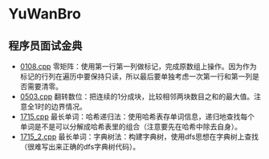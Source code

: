 # YuWanBro
## 程序员面试金典
- [0108.cpp](https://github.com/Galaxy-sz/YuWanBro/blob/yxy/cxymsjd/0108.cpp)
零矩阵：使用第一行第一列做标记，完成原数组上操作。因为作为标记的行列在遍历中要保持只读，所以最后要单独考虑一次第一行和第一列是否需要清零。
- [0503.cpp](https://github.com/Galaxy-sz/YuWanBro/blob/yxy/cxymsjd/0503.cpp)
翻转数位：把连续的1分成块，比较相邻两块数目之和的最大值。注意全1时的边界情况。
- [1715.cpp](https://github.com/Galaxy-sz/YuWanBro/blob/yxy/cxymsjd/1715.cpp)
最长单词：哈希递归法：使用哈希表存单词信息，递归地查找每个单词是不是可以分解成哈希表里的组合（注意要先在哈希中除去自身）。
- [1715_2.cpp](https://github.com/Galaxy-sz/YuWanBro/blob/yxy/cxymsjd/1715_2.cpp)
最长单词：字典树法：构建字典树，使用dfs思想在字典树上查找（很难写出来正确的dfs字典树代码）。